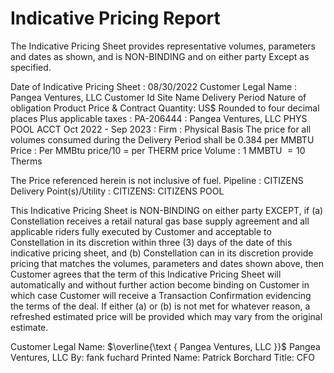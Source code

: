 # Indicative Pricing Report 

The Indicative Pricing Sheet provides representative volumes, parameters and dates as shown, and is NON-BINDING and on either party Except as specified.

Date of Indicative Pricing Sheet : 08/30/2022
Customer Legal Name : Pangea Ventures, LLC
Customer Id
Site Name
Delivery Period
Nature of obligation
Product
Price \& Contract Quantity:
US\$ Rounded to four decimal places
Plus applicable taxes
: PA-206444
: Pangea Ventures, LLC PHYS POOL ACCT
Oct 2022 - Sep 2023
: Firm
: Physical Basis
The price for all volumes consumed during the Delivery Period shall be 0.384 per MMBTU
Price : Per MMBtu price/10 = per THERM price
Volume : 1 MMBTU $=10$ Therms

The Price referenced herein is not inclusive of fuel.
Pipeline
: CITIZENS
Delivery Point(s)/Utility : CITIZENS: CITIZENS POOL

This Indicative Pricing Sheet is NON-BINDING on either party EXCEPT, if (a) Constellation receives a retail natural gas base supply agreement and all applicable riders fully executed by Customer and acceptable to Constellation in its discretion within three (3) days of the date of this indicative pricing sheet, and (b) Constellation can in its discretion provide pricing that matches the volumes, parameters and dates shown above, then Customer agrees that the term of this Indicative Pricing Sheet will automatically and without further action become binding on Customer in which case Customer will receive a Transaction Confirmation evidencing the terms of the deal. If either (a) or (b) is not met for whatever reason, a refreshed estimated price will be provided which may vary from the original estimate.

Customer Legal Name: $\overline{\text { Pangea Ventures, LLC }}$ Pangea Ventures, LLC
By: fank fuchard
Printed Name: Patrick Borchard
Title:
CFO

